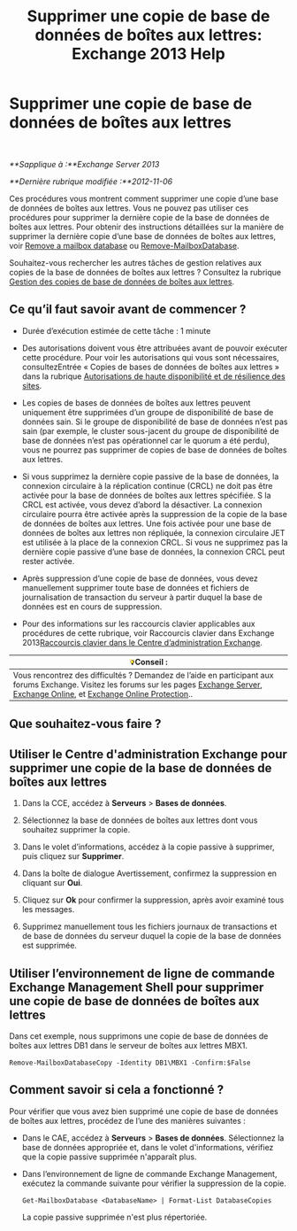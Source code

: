 ﻿---
title: 'Supprimer une copie de base de données de boîtes aux lettres: Exchange 2013 Help'
TOCTitle: Supprimer une copie de base de données de boîtes aux lettres
ms:assetid: 99fecdde-b158-4dfc-9ca7-ff7c0ada7819
ms:mtpsurl: https://technet.microsoft.com/fr-fr/library/Dd298164(v=EXCHG.150)
ms:contentKeyID: 50478783
ms.date: 05/23/2018
mtps_version: v=EXCHG.150
ms.translationtype: MT
---

# Supprimer une copie de base de données de boîtes aux lettres

 

_**Sapplique à :**Exchange Server 2013_

_**Dernière rubrique modifiée :**2012-11-06_

Ces procédures vous montrent comment supprimer une copie d’une base de données de boîtes aux lettres. Vous ne pouvez pas utiliser ces procédures pour supprimer la dernière copie de la base de données de boîtes aux lettres. Pour obtenir des instructions détaillées sur la manière de supprimer la dernière copie d’une base de données de boîtes aux lettres, voir [Remove a mailbox database](manage-mailbox-databases-in-exchange-2013-exchange-2013-help.md) ou [Remove-MailboxDatabase](https://technet.microsoft.com/fr-fr/library/aa997931\(v=exchg.150\)).

Souhaitez-vous rechercher les autres tâches de gestion relatives aux copies de la base de données de boîtes aux lettres ? Consultez la rubrique [Gestion des copies de base de données de boîtes aux lettres](managing-mailbox-database-copies-exchange-2013-help.md).

## Ce qu’il faut savoir avant de commencer ?

  - Durée d’exécution estimée de cette tâche : 1 minute

  - Des autorisations doivent vous être attribuées avant de pouvoir exécuter cette procédure. Pour voir les autorisations qui vous sont nécessaires, consultezEntrée « Copies de bases de données de boîtes aux lettres » dans la rubrique [Autorisations de haute disponibilité et de résilience des sites](high-availability-and-site-resilience-permissions-exchange-2013-help.md).

  - Les copies de bases de données de boîtes aux lettres peuvent uniquement être supprimées d’un groupe de disponibilité de base de données sain. Si le groupe de disponibilité de base de données n’est pas sain (par exemple, le cluster sous-jacent du groupe de disponibilité de base de données n’est pas opérationnel car le quorum a été perdu), vous ne pourrez pas supprimer de copies de base de données de boîtes aux lettres.

  - Si vous supprimez la dernière copie passive de la base de données, la connexion circulaire à la réplication continue (CRCL) ne doit pas être activée pour la base de données de boîtes aux lettres spécifiée. S la CRCL est activée, vous devez d’abord la désactiver. La connexion circulaire pourra être activée après la suppression de la copie de la base de données de boîtes aux lettres. Une fois activée pour une base de données de boîtes aux lettres non répliquée, la connexion circulaire JET est utilisée à la place de la connexion CRCL. Si vous ne supprimez pas la dernière copie passive d’une base de données, la connexion CRCL peut rester activée.

  - Après suppression d’une copie de base de données, vous devez manuellement supprimer toute base de données et fichiers de journalisation de transaction du serveur à partir duquel la base de données est en cours de suppression.

  - Pour des informations sur les raccourcis clavier applicables aux procédures de cette rubrique, voir Raccourcis clavier dans Exchange 2013[Raccourcis clavier dans le Centre d’administration Exchange](keyboard-shortcuts-in-the-exchange-admin-center-exchange-online-protection-help.md).

<table>
<thead>
<tr class="header">
<th><img src="images/Bb125224.tip(EXCHG.150).gif" title="Conseil" alt="Conseil" />Conseil :</th>
</tr>
</thead>
<tbody>
<tr class="odd">
<td>Vous rencontrez des difficultés ? Demandez de l’aide en participant aux forums Exchange. Visitez les forums sur les pages <a href="https://go.microsoft.com/fwlink/p/?linkid=60612">Exchange Server</a>, <a href="https://go.microsoft.com/fwlink/p/?linkid=267542">Exchange Online</a>, et <a href="https://go.microsoft.com/fwlink/p/?linkid=285351">Exchange Online Protection</a>..</td>
</tr>
</tbody>
</table>


## Que souhaitez-vous faire ?

## Utiliser le Centre d'administration Exchange pour supprimer une copie de la base de données de boîtes aux lettres

1.  Dans la CCE, accédez à **Serveurs** \> **Bases de données**.

2.  Sélectionnez la base de données de boîtes aux lettres dont vous souhaitez supprimer la copie.

3.  Dans le volet d’informations, accédez à la copie passive à supprimer, puis cliquez sur **Supprimer**.

4.  Dans la boîte de dialogue Avertissement, confirmez la suppression en cliquant sur **Oui**.

5.  Cliquez sur **Ok** pour confirmer la suppression, après avoir examiné tous les messages.

6.  Supprimez manuellement tous les fichiers journaux de transactions et de base de données du serveur duquel la copie de la base de données est supprimée.

## Utiliser l’environnement de ligne de commande Exchange Management Shell pour supprimer une copie de base de données de boîtes aux lettres

Dans cet exemple, nous supprimons une copie de base de données de boîtes aux lettres DB1 dans le serveur de boîtes aux lettres MBX1.

    Remove-MailboxDatabaseCopy -Identity DB1\MBX1 -Confirm:$False

## Comment savoir si cela a fonctionné ?

Pour vérifier que vous avez bien supprimé une copie de base de données de boîtes aux lettres, procédez de l’une des manières suivantes :

  - Dans le CAE, accédez à **Serveurs** \> **Bases de données**. Sélectionnez la base de données appropriée et, dans le volet d'informations, vérifiez que la copie passive supprimée n'apparaît plus.

  - Dans l’environnement de ligne de commande Exchange Management, exécutez la commande suivante pour vérifier la suppression de la copie.
    
        Get-MailboxDatabase <DatabaseName> | Format-List DatabaseCopies
    
    La copie passive supprimée n'est plus répertoriée.

